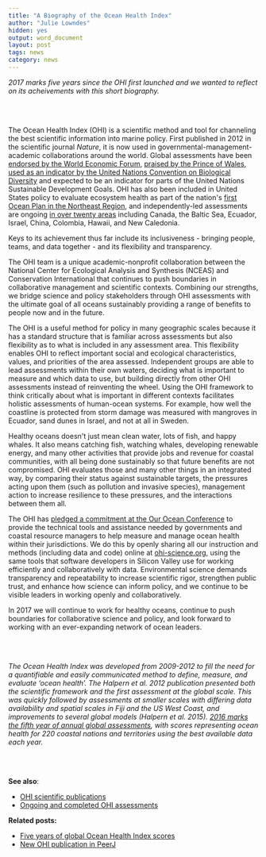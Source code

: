 ```yaml
---
title: "A Biography of the Ocean Health Index"
author: "Julie Lowndes"
hidden: yes
output: word_document
layout: post
tags: news
category: news
---
```


*2017 marks five years since the OHI first launched and we wanted to reflect on its acheivements with this short biography.*

<br>
<br>

The Ocean Health Index (OHI) is a scientific method and tool for channeling the best scientific information into marine policy. 
First published in 2012 in the scientific journal *Nature*, it is now used in governmental-management-academic collaborations around the world. 
Global assessments have been [endorsed by the World Economic Forum](http://www.oceanhealthindex.org/news/World_Economic_Forum_Endorses_Ocean_Health_Index), [praised by the Prince of Wales](http://www.oceanhealthindex.org/news/Colobian_Leadership_on_Oceans), [used as an indicator by the United Nations Convention on Biological Diversity](https://www.bipindicators.net/indicators/ocean-health-index) and expected to be an indicator for parts of the United Nations Sustainable Development Goals. 
OHI has also been included in United States policy to evaluate ecosystem health as part of the nation's [first Ocean Plan in the Northeast Region](https://www.whitehouse.gov/blog/2016/12/07/nations-first-ocean-plans), and independently-led assessments are ongoing [in over twenty areas](http://ohi-science.org/projects) including Canada, the Baltic Sea, Ecuador, Israel, China, Colombia, Hawaii, and New Caledonia.

Keys to its achievement thus far include its inclusiveness - bringing people, teams, and data together - and its flexibility and transparency.


The OHI team is a unique academic-nonprofit collaboration between the National Center for Ecological Analysis and Synthesis (NCEAS) and Conservation International that continues to push boundaries in collaborative management and scientific contexts. Combining our strengths, we bridge science and policy stakeholders through OHI assessments with the ultimate goal of all oceans sustainably providing a range of benefits to people now and in the future.

The OHI is a useful method for policy in many geographic scales because it has a standard structure that is familiar across assessments but also flexibility as to what is included in any assessment area. 
This flexibility enables OHI to reflect important social and ecological characteristics, values, and priorities of the area assessed.
Independent groups are able to lead assessments within their own waters, deciding what is important to measure and which data to use, but building directly from other OHI assessments instead of reinventing the wheel. 
Using the OHI framework to think critically about what is important in different contexts facilitates holistic assessments of human-ocean systems. 
For example, how well the coastline is protected from storm damage was measured with mangroves in Ecuador, sand dunes in Israel, and not at all in Sweden. 

Healthy oceans doesn't just mean clean water, lots of fish, and happy whales. 
It also means catching fish, watching whales, developing renewable energy, and many other activities that provide jobs and revenue for coastal communities, with all being done sustainably so that future benefits are not compromised.
OHI evaluates those and many other things in an integrated way, by comparing their status against sustainable targets, the pressures acting upon them (such as pollution and invasive species), management action to increase resilience to these pressures, and the interactions between them all.

The OHI has [pledged a commitment at the Our Ocean Conference](http://ourocean2016.org/commitments/#commitments-main) to provide the technical tools and assistance needed by governments and coastal resource managers to help measure and manage ocean health within their jurisdictions. 
We do this by openly sharing all our instruction and methods (including data and code) online at [ohi-science.org](http://ohi-science.org), using the same tools that software developers in Silicon Valley use for working efficiently and collaboratively with data. 
Environmental science demands transparency and repeatability to increase scientific rigor, strengthen public trust, and enhance how science can inform policy, and we continue to be visible leaders in working openly and collaboratively. 

In 2017 we will continue to work for healthy oceans, continue to push boundaries for collaborative science and policy, and look forward to working with an ever-expanding network of ocean leaders.

<br>
<br>

*The Ocean Health Index was developed from 2009-2012 to fill the need for a quantifiable and easily communicated method to define, measure, and evaluate ‘ocean health’. The Halpern et al. 2012 publication presented both the scientific framework and the first assessment at the global scale. This was quickly followed by assessments at smaller scales with differing data availability and spatial scales in Fiji and the US West Coast, and improvements to several global models (Halpern et al. 2015). [2016 marks the fifth year of annual global assessments](http://ohi-science.org/ohi-global), with scores representing ocean health for 220 coastal nations and territories using the best available data each year.*

<br>
<br>

**See also**: 

- [OHI scientific publications](http://ohi-science.org/resources/publications/)
- [Ongoing and completed OHI assessments](http://ohi-science.org/projects)  

**Related posts:** 

- [Five years of global Ocean Health Index scores](http://ohi-science.org/news/Global-2016-Scores)
- [New OHI publication in PeerJ](http://ohi-science.org/news/new-ohi-publication-in-peerj)
